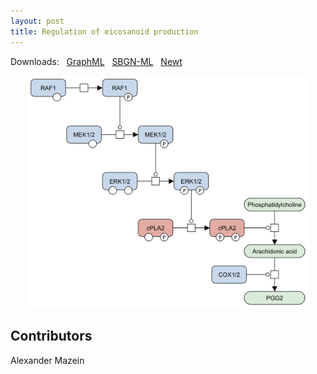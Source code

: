 ```yaml
---
layout: post
title: Regulation of eicosanoid production
---
```


Downloads: &nbsp; 
[GraphML](../downloads/F002-eicosanoids.graphml) &nbsp; 
[SBGN-ML](../downloads/F002-eicosanoids-SBGNv02.sbgn) &nbsp;
[Newt](http://web.newteditor.org/?URL=http://metabolismregulation.org/downloads/F002-eicosanoids.sbgn) &nbsp;
<!--<a href="/eicosanoids/"><img id="logo" src="/images/figure02v04.png" style="width:100%;"/></a>-->
<p align="middle"><a href="/eicosanoids/"><img id="image" src="/downloads/F002-eicosanoids.png" width="450"/></a></p>

## Contributors

Alexander Mazein
